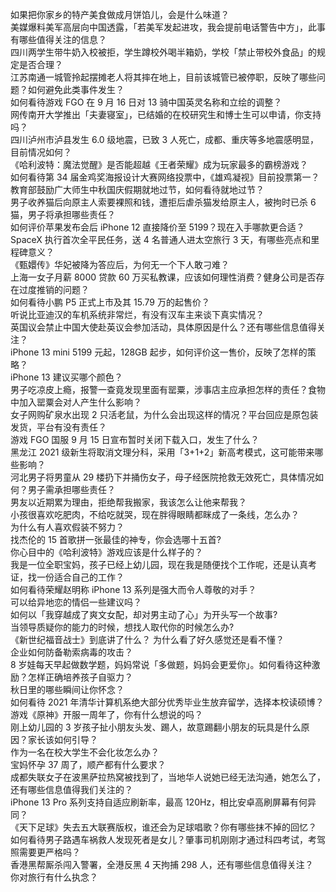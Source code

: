 如果把你家乡的特产美食做成月饼馅儿，会是什么味道？  
美媒爆料美军高层向中国透露，「若美军发起进攻，我会提前电话警告中方」，此事有哪些值得关注的信息？  
四川两学生带牛奶入校被拒，学生蹲校外喝半箱奶，学校「禁止带校外食品」的规定是否合理？  
江苏南通一城管拎起摆摊老人将其摔在地上，目前该城管已被停职，反映了哪些问题？如何避免此类事件发生？  
如何看待游戏 FGO 在 9 月 16 日对 13 骑中国英灵名称和立绘的调整？  
网传南开大学推出「夫妻寝室」，已结婚的在校研究生和博士生可以申请，你支持吗？  
四川泸州市泸县发生 6.0 级地震，已致 3 人死亡，成都、重庆等多地震感明显，目前情况如何？  
《哈利波特：魔法觉醒》是否能超越《王者荣耀》成为玩家最多的霸榜游戏？  
如何看待第 34 届金鸡奖海报设计大赛网络投票中，《雄鸡凝视》目前投票第一？  
教育部鼓励广大师生中秋国庆假期就地过节，如何看待就地过节？  
男子收养猫后向原主人索要裸照和钱，遭拒后虐杀猫发给原主人，被拘时已杀 6 猫，男子将承担哪些责任？  
如何评价苹果发布会后 iPhone 12 直接降价至 5199？现在入手哪款更合适？  
SpaceX 执行首次全平民任务，送 4 名普通人进太空旅行 3 天，有哪些亮点和里程碑意义？  
《甄嬛传》华妃被降为答应后，为何无一个下人敢刁难？  
上海一女子月薪 8000 贷款 60 万买私教课，应该如何理性消费？健身公司是否存在过度推销的问题？  
如何看待小鹏 P5 正式上市及其 15.79 万的起售价？  
听说比亚迪汉的车机系统非常烂，有没有汉车主来谈下真实情况？  
英国议会禁止中国大使赴英议会参加活动，具体原因是什么？还有哪些信息值得关注？  
iPhone 13 mini 5199 元起，128GB 起步，如何评价这一售价，反映了怎样的策略？  
iPhone 13 建议买哪个颜色？  
男子吃凉皮上瘾，报警一查竟发现里面有罂粟，涉事店主应承担怎样的责任？食物中加入罂粟会对人产生什么影响？  
女子网购矿泉水出现 2 只活老鼠，为什么会出现这样的情况？平台回应是原包装发货，平台有没有责任？  
游戏 FGO 国服 9 月 15 日宣布暂时关闭下载入口，发生了什么？  
黑龙江 2021 级新生将取消文理分科，采用「3+1+2」新高考模式，这可能带来哪些影响？  
河北男子将男童从 29 楼扔下并捅伤女子，母子经医院抢救无效死亡，具体情况如何？男子需承担哪些责任？  
男友以近期累为理由，拒绝帮我搬家，我该怎么让他来帮我？  
小孩很喜欢吃肥肉，不给吃就哭，现在胖得眼睛都眯成了一条线，怎么办？  
为什么有人喜欢假装不努力？  
找杰伦的 15 首歌拼一张最佳的神专，你会选哪十五首?  
你心目中的《哈利波特》游戏应该是什么样子的？  
我是一位全职宝妈，孩子已经上幼儿园，现在我是随便找个工作呢，还是认真考证，找一份适合自己的工作？  
如何看待荣耀赵明称 iPhone 13 系列是强大而令人尊敬的对手？  
可以给异地恋的情侣一些建议吗？  
如何以「我穿越成了爽文女配，却对男主动了心」为开头写一个故事?  
当领导质疑你的能力的时候，想找人取代你的时候怎么办?  
《新世纪福音战士》到底讲了什么？ 为什么看了好久感觉还是看不懂？  
企业如何防备勒索病毒的攻击？  
8 岁娃每天早起做数学题，妈妈常说「多做题，妈妈会更爱你」。如何看待这种激励？怎样正确培养孩子自驱力？  
秋日里的哪些瞬间让你怀念？  
如何看待 2021 年清华计算机系绝大部分优秀毕业生放弃留学，选择本校读硕博？  
游戏《原神》开服一周年了，你有什么想说的吗？  
刚上幼儿园的 3 岁孩子扯小朋友头发、踢人，故意踢翻小朋友的玩具是什么原因？家长该如何引导？  
作为一名在校大学生不会化妆怎么办？  
宝妈怀孕 37 周了，顺产都有什么要求？  
成都失联女子在波黑萨拉热窝被找到了，当地华人说她已经无法沟通，她怎么了，还有哪些信息值得我们关注的？  
iPhone 13 Pro 系列支持自适应刷新率，最高 120Hz，相比安卓高刷屏幕有何异同？  
《天下足球》失去五大联赛版权，谁还会为足球唱歌？你有哪些抹不掉的回忆？  
如何看待男子路遇车祸救人发现死者是女儿？肇事司机刚刚才通过科四考试，考驾照需要更严格吗？  
香港黑帮厮杀闯入警署，全港反黑 4 天拘捕 298 人，还有哪些信息值得关注？  
你对旅行有什么执念？  

